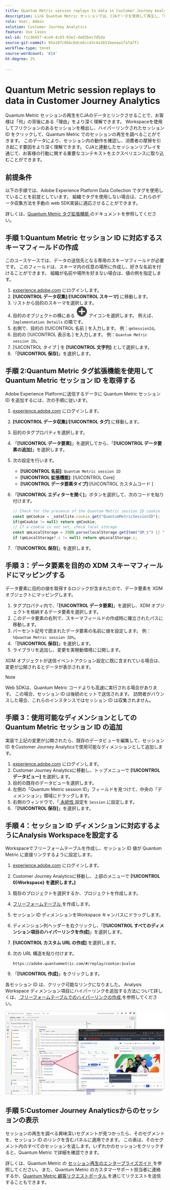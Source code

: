 ```yaml
---
title: Quantum Metric session replays to data in Customer Journey Analytics
description: Link Quantum Metric セッションでは、CJAデータを使用して再生し、「何」の背後にある「理由」をより深く理解します。
role: User, Admin
solution: Customer Journey Analytics
feature: Use Cases
exl-id: fcc36457-4ce9-4c93-93e2-de03becfd5da
source-git-commit: 95a107c6bbc6dce6cc43c4a1b51beeaa1fa7aff1
workflow-type: tm+mt
source-wordcount: '814'
ht-degree: 2%

---
```


# Quantum Metric session replays to data in Customer Journey Analytics

Quantum Metric セッションの再生をCJAのデータとリンクさせることで、お客様は「何」の背後にある「理由」をより深く理解できます。  Workspaceを使用してフリクションのあるセッションを検出し、ハイパーリンクされたセッション ID をクリックして、Quantum Metric でのセッションの再生を調べることができます。  このデータにより、セッション内の動作を確認し、消費者の摩擦を引き起こす要因をより深く理解できます。  CJAと連動したセッションリプレイを通じて、お客様の行動に関する重要なコンテキストをエクスペリエンスに取り込むことができます。

## 前提条件

以下の手順では、Adobe Experience Platform Data Collection でタグを使用していることを前提としています。 組織でタグを使用しない場合は、これらのデータ収集方法を手動の web SDK実装に適応させることができます。

詳しくは、[Quantum Metric タグ拡張機能 ](https://experienceleague.adobe.com/en/docs/experience-platform/destinations/catalog/analytics/quantum-metric) のドキュメントを参照してください。

## 手順 1:Quantum Metric セッション ID に対応するスキーマフィールドの作成

このユースケースでは、データの送信先となる専用のスキーマフィールドが必要です。 このフィールドは、スキーマ内の任意の場所に作成し、好きな名前を付けることができます。 組織が名前や場所を好まない場合は、値の例を指定します。

1. [experience.adobe.com](https://experience.adobe.com) にログインします。
1. **[!UICONTROL データ収集]**/**[!UICONTROL スキーマ]** に移動します。
1. リストから目的のスキーマを選択します。
1. 目的のオブジェクトの横にある ![ フィールドを追加 ](/help/assets/icons/AddCircle.svg) アイコンを選択します。 例えば、`Implementation Details` の隣です。
1. 右側で、目的の [!UICONTROL  名前 ] を入力します。 例：`qmSessionId`。
1. 目的の [!UICONTROL  表示名 ] を入力します。 例：`Quantum Metric session ID`。
1. [!UICONTROL  タイプ ] を **[!UICONTROL 文字列]** として選択します。
1. 「**[!UICONTROL 保存]**」を選択します。

## 手順 2:Quantum Metric タグ拡張機能を使用して Quantum Metric セッション ID を取得する

Adobe Experience Platformに送信するデータに Quantum Metric セッション ID を追加するには、次の手順に従います。

1. [experience.adobe.com](https://experience.adobe.com) にログインします。
1. **[!UICONTROL データ収集]**/**[!UICONTROL タグ]** に移動します。
1. 目的のタグプロパティを選択します。
1. 「**[!UICONTROL データ要素]**」を選択してから、「**[!UICONTROL データ要素の追加]**」を選択します。
1. 次の設定を行います。
   * **[!UICONTROL 名前]**: `Quantum Metric session ID`
   * **[!UICONTROL 拡張機能]**: [!UICONTROL Core]
   * **[!UICONTROL データ要素タイプ]**:[!UICONTROL  カスタムコード ]
1. 「**[!UICONTROL エディターを開く]**」ボタンを選択して、次のコードを貼り付けます。

   ```js
   // Check for the presence of the Quantum Metric session ID cookie
   const qmCookie = _satellite.cookie.get("QuantumMetricSessionID");
   if(qmCookie != null) return qmCookie;
   // If a cookie is not set, check local storage
   const qmLocalStorage = JSON.parse(localStorage.getItem("QM_S") || "{}");
   if (qmLocalStorage?.s != null) return qmLocalStorage.s;
   ```

1. 「**[!UICONTROL 保存]**」を選択します。

## 手順 3：データ要素を目的の XDM スキーマフィールドにマッピングする

データ要素に目的の値を取得するロジックが含まれたので、データ要素を XDM オブジェクトにマッピングします。

1. タグプロパティ内で、「**[!UICONTROL データ要素]**」を選択し、XDM オブジェクトを格納するデータ要素を選択します。
1. このデータ要素の右列で、スキーマフィールドの作成時に確立されたパスに移動します。
1. パーセント記号で囲まれたデータ要素の名前に値を設定します。 例：`%Quantum Metric session ID%`。
1. 「**[!UICONTROL 保存]**」を選択します。
1. ライブラリを追加し、変更を実稼動環境に公開します。

XDM オブジェクトが送信イベントアクション設定に既に含まれている場合は、変更が公開されるとデータが表示されます。

>[!NOTE]
>
>Web SDKは、Quantum Metric コードよりも高速に実行される場合があります。 この場合、セッション ID は後続のヒットで送信されます。 訪問者がバウンスした場合、これらのインスタンスではセッション ID は収集されません。

## 手順 3：使用可能なディメンションとしての Quantum Metric セッション ID の追加

実装で上記の変更が公開されたら、既存のデータビューを編集して、セッション ID をCustomer Journey Analyticsで使用可能なディメンションとして追加します。

1. [experience.adobe.com](https://experience.adobe.com) にログインします。
1. Customer Journey Analyticsに移動し、トップメニューで **[!UICONTROL データビュー]** を選択します。
1. 目的の既存のデータビューを選択します。
1. 左側の「Quantum Metric session ID」フィールドを見つけて、中央の「ディメンション」領域にドラッグします。
1. 右側のウィンドウで、「[ 永続性 ](/help/data-views/component-settings/persistence.md) 設定を `Session` に設定します。
1. 「**[!UICONTROL 保存]**」を選択します。

## 手順 4：セッション ID ディメンションに対応するようにAnalysis Workspaceを設定する

Workspaceでフリーフォームテーブルを作成し、セッション ID 値が Quantum Metric に直接リンクするように設定します。

1. [experience.adobe.com](https://experience.adobe.com) にログインします。
1. Customer Journey Analyticsに移動し、上部のメニューで **[!UICONTROL 0}Workspace} を選択します。]**
1. 既存のプロジェクトを選択するか、プロジェクトを作成します。
1. [ フリーフォームテーブル ](/help/analysis-workspace/visualizations/freeform-table/freeform-table.md) を作成します。
1. セッション ID ディメンションをWorkspace キャンバスにドラッグします。
1. ディメンション列ヘッダーを右クリックし、「**[!UICONTROL すべてのディメンション項目のハイパーリンクを作成]**」を選択します。
1. **[!UICONTROL カスタム URL の作成]** を選択します。
1. 次の URL 構造を貼り付けます。

   ```
   https://adobe.quantummetric.com/#/replay/cookie:$value
   ```

1. 「**[!UICONTROL 作成]**」をクリックします。

各セッション ID は、クリック可能なリンクになりました。 Analysis Workspace ディメンション項目にハイパーリンクを追加する方法について詳しくは、[ フリーフォームテーブルでのハイパーリンクの作成 ](/help/analysis-workspace/visualizations/freeform-table/freeform-table-hyperlinks.md) を参照してください。

![ セッションの再生 ](assets/session-replay.png)

## 手順 5:Customer Journey Analyticsからのセッションの表示

セッションの再生を調べる興味深いセグメントが見つかったら、そのセグメントを、セッション ID のリンクを含むパネルに適用できます。 この表は、そのセグメント内のすべてのセッションを返します。いずれかのセッションをクリックすると、Quantum Metric で詳細を確認できます。

詳しくは、Quantum Metric の [ セッション再生のエンタープライズガイド ](https://www.quantummetric.com/resources/ebook/the-enterprise-guide-to-session-replay) を参照してください。 また、Quantum Metric のカスタマーサポート担当者に連絡するか、[Quantum Metric 顧客リクエストポータル ](https://community.quantummetric.com/s/public-support-page) を通じてリクエストを送信することもできます。
